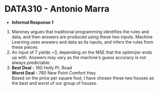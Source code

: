# DATA310 - Antonio Marra

 * **Informal Response 1**
  1. Maroney argues that traditional programming identifies the rules and data,
    and then answers are produced using these two inputs. Machine Learning
    uses answers and data as its inputs, and infers the rules from these
    pieces.
  2. An input of 7 yields ~3, depending on the MSE that the optimizer ends
     up with. Answers may vary as the machine's guess accuracy is not always
     predictable.
  3. **Best Deal -** 160 Holly Pt. Road  
     **Worst Deal -** 760 New Point Comfort Hwy  
     Based on the price per square foot, I have chosen these two houses as the 
     best and worst of our group of houses.
